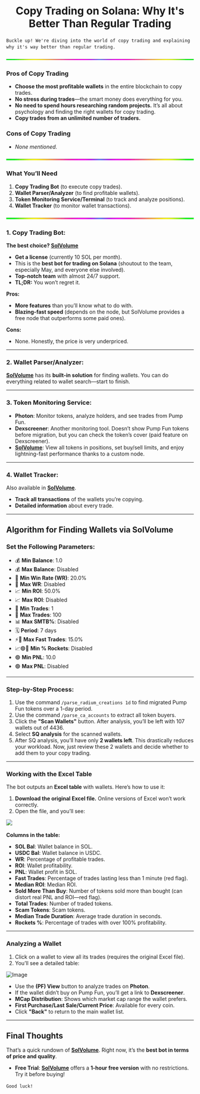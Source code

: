 

<h1  align="center">  Copy Trading on Solana: Why It's Better Than Regular Trading </h1>

`Buckle up! We're diving into the world of copy trading and explaining why it's way better than regular trading.`

![](files/line.gif)

### Pros of Copy Trading

- **Choose the most profitable wallets** in the entire blockchain to copy trades.
- **No stress during trades**—the smart money does everything for you.
- **No need to spend hours researching random projects.** It’s all about psychology and finding the right wallets for copy trading.
- **Copy trades from an unlimited number of traders.**

### Cons of Copy Trading

- *None mentioned.*

![](files/line.gif)
### What You’ll Need

1. **Copy Trading Bot** (to execute copy trades).
2. **Wallet Parser/Analyzer** (to find profitable wallets).
3. **Token Monitoring Service/Terminal** (to track and analyze positions).
4. **Wallet Tracker** (to monitor wallet transactions).

![](files/line.gif)

### 1. Copy Trading Bot:

**The best choice? [SolVolume](https://linktr.ee/solvolumebot)**

- **Get a license** (currently 10 SOL per month).
- This is the **best bot for trading on Solana** (shoutout to the team, especially May, and everyone else involved).
- **Top-notch team** with almost 24/7 support.
- **TL;DR:** You won’t regret it.

**Pros:**
- **More features** than you’ll know what to do with.
- **Blazing-fast speed** (depends on the node, but SolVolume provides a free node that outperforms some paid ones).

**Cons:**
- None. Honestly, the price is very underpriced.

---

### 2. Wallet Parser/Analyzer:

**[SolVolume](https://linktr.ee/solvolumebot)** has its **built-in solution** for finding wallets. You can do everything related to wallet search—start to finish.

---

### 3. Token Monitoring Service:

- **Photon**: Monitor tokens, analyze holders, and see trades from Pump Fun.
- **Dexscreener**: Another monitoring tool. Doesn’t show Pump Fun tokens before migration, but you can check the token’s cover (paid feature on Dexscreener).
- **[SolVolume](https://linktr.ee/solvolumebot)**: View all tokens in positions, set buy/sell limits, and enjoy lightning-fast performance thanks to a custom node.

---

### 4. Wallet Tracker:

Also available in **[SolVolume](https://linktr.ee/solvolumebot)**.

- **Track all transactions** of the wallets you’re copying.
- **Detailed information** about every trade.

---

## Algorithm for Finding Wallets via SolVolume

### Set the Following Parameters:

- 💰 **Min Balance**: 1.0
- 💰 **Max Balance**: Disabled
- 🎯 **Min Win Rate (WR)**: 20.0%
- 🎯 **Max WR**: Disabled
- 📈 **Min ROI**: 50.0%
- 📈 **Max ROI**: Disabled
- 🔄 **Min Trades**: 1
- 🔄 **Max Trades**: 100
- 📊 **Max SMTB%**: Disabled
- 🗓 **Period**: 7 days
- ⚡🔄 **Max Fast Trades**: 15.0%
- 📈🟢🚀 **Min % Rockets**: Disabled
- 🟢 **Min PNL**: 10.0
- 🟢 **Max PNL**: Disabled

---

### Step-by-Step Process:

1. Use the command `/parse_radium_creations 1d` to find migrated Pump Fun tokens over a 1-day period.
2. Use the command `/parse_ca_accounts` to extract all token buyers.
3. Click the **"Scan Wallets"** button. After analysis, you’ll be left with 107 wallets out of 4436.
4. Select **SQ analysis** for the scanned wallets.
5. After SQ analysis, you’ll have only **2 wallets left**. This drastically reduces your workload. Now, just review these 2 wallets and decide whether to add them to your copy trading.

---

### Working with the Excel Table

The bot outputs an **Excel table** with wallets. Here’s how to use it:

1. **Download the original Excel file.** Online versions of Excel won’t work correctly.
2. Open the file, and you’ll see:

![](https://github.com/user-attachments/assets/035c0af5-53c5-4545-a7f6-d7c9f459b5d8)

**Columns in the table:**

- **SOL Bal**: Wallet balance in SOL.
- **USDC Bal**: Wallet balance in USDC.
- **WR**: Percentage of profitable trades.
- **ROI**: Wallet profitability.
- **PNL**: Wallet profit in SOL.
- **Fast Trades**: Percentage of trades lasting less than 1 minute (red flag).
- **Median ROI**: Median ROI.
- **Sold More Than Buy**: Number of tokens sold more than bought (can distort real PNL and ROI—red flag).
- **Total Trades**: Number of traded tokens.
- **Scam Tokens**: Scam tokens.
- **Median Trade Duration**: Average trade duration in seconds.
- **Rockets %**: Percentage of trades with over 100% profitability.

---

### Analyzing a Wallet

1. Click on a wallet to view all its trades (requires the original Excel file).
2. You’ll see a detailed table:

![Image](https://github.com/user-attachments/assets/b6e12bba-4350-4dd9-9b58-e8c81dc9d62f)

- Use the **(PF) View** button to analyze trades on **Photon**.
- If the wallet didn’t buy on Pump Fun, you’ll get a link to **Dexscreener**.
- **MCap Distribution**: Shows which market cap range the wallet prefers.
- **First Purchase/Last Sale/Current Price**: Available for every coin.
- Click **"Back"** to return to the main wallet list.

---

## Final Thoughts

That’s a quick rundown of **[SolVolume](https://linktr.ee/solvolumebot)**. Right now, it’s the **best bot in terms of price and quality**.

- **Free Trial**: **[SolVolume](https://linktr.ee/solvolumebot)** offers a **1-hour free version** with no restrictions. Try it before buying!

`Good luck!`
